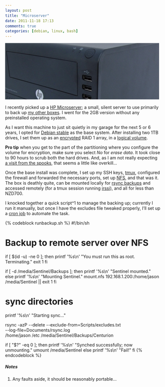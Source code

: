```yaml
---
layout: post
title: "Microserver"
date: 2011-11-18 17:13
comments: true
categories: [debian, linux, bash]
---
```

![image](/images/post_images/microserver.png)

I recently picked up a 
[HP Microserver](http://h10010.www1.hp.com/wwpc/us/en/sm/WF05a/15351-15351-4237916-4237918-4237917-4248009.html "HP specs page");
a small, silent server to use primarily to back up 
[my other boxes](http://jasonwryan.com/blog/2010/10/04/the-setup "Slightly out-of-date setup post").
I went for the 2GB version without any preinstalled operating system.

As I want this machine to just sit quietly in my garage for the next 5
or 6 years, I opted for 
[Debian stable](http://www.debian.org/releases/stable/ "Debian site") as the
base system. After installing two 1TB drives, I set them up as an
[encrypted](http://www.saout.de/misc/dm-crypt/ "Device mapper homepage")
RAID 1 array, in a 
[logical volume](http://en.wikipedia.org/wiki/Logical_volume_management "Wikipedia entry on LVM").

**Pro tip** when you get to the part of the partitioning where you
configure the volume for encryption, make sure you select *No* for
*erase data*. It took close to 90 hours to scrub both the hard drives.
And, as I am not really expecting 
[a visit from the spooks](http://www.extremetech.com/computing/105931-full-disk-encryption-is-too-good-says-us-intelligence-agency "FDE defeats the NSA"),
that seems a little like overkill…

Once the base install was complete, I set up my SSH keys,
[tmux](http://tmux.sourceforge.net/ "tmux page"), configured the
firewall and forwarded the necessary ports, set up
[NFS](http://en.wikipedia.org/wiki/Network_File_System_%28protocol%29 "Wikipedia page: network file system"),
and that was it. The box is deathly quite, can be mounted locally for
[rsync backups](http://en.wikipedia.org/wiki/Rsync "Wikipedia rsync entry") and
accessed remotely (for a tmux session running
[irssi](http://irssi.org/ "Irssi homepage")), and all for less than
NZD700.

I knocked together a quick script^1 to manage the backing up; currently
I run it manually, but once I have the excludes file tweaked properly,
I’ll set up a 
[cron job](http://en.wikipedia.org/wiki/Cron "Wikipedia page on cron") to
automate the task.

{% codeblock runbackup.sh %}
#!/bin/sh
# Backup to remote server over NFS

if [ $(id -u) -ne 0 ]; then
     printf '%s\n' "You must run this as root. Terminating."
     exit 1
fi
 
if [ -d /media/Sentinel/Backups ]; then 
     printf '%s\n' "Sentinel mounted."
 else
     printf '%s\n' "Mounting Sentinel."
     mount.nfs 192.168.1.200:/home/jason /media/Sentinel || exit 1
 fi
 
# sync directories
 printf '%s\n' "Starting sync..."
 
 rsync -azP --delete --exclude-from=Scripts/excludes.txt \
     --log-file=Documents/rsync.log \
     /home/jason /etc /media/Sentinel/Backups/Centurion
     
 if [ "$?" -eq 0 ]; then
     printf '%s\n' "Synched successfully; now unmounting."
     umount /media/Sentinel
 else
     printf '%s\n' "Fail!"
 fi
{% endcodeblock %}

##### Notes
1. Any faults aside, it should be reasonably portable…
